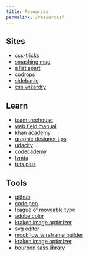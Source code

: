 ```yaml
---
title: Resources
permalink: /resources/
---
```


Sites
-----

- <a href="https://css-tricks.com">css-tricks</a>
- <a href="http://www.smashingmagazine.com/">smashing mag</a>
- <a href="http://alistapart.com/">a list apart</a>
- <a href="http://tympanus.net/codrops/">codrops</a>
- <a href="http://sidebar.io/">sidebar.io</a>
- <a href="http://csswizardry.com/">css wizardry</a>


Learn
-----

- <a href="http://teamtreehouse.com">team treehouse</a>
- <a href="http://webfieldmanual.com/">web field manual</a>
- <a href="https://www.khanacademy.org/">khan academy</a>
- <a href="http://graphicdesignertips.com/">graphic designer tips</a>
- <a href="https://www.udacity.com">udacity</a>
- <a href="https://www.codecademy.com/learn">codecademy</a>
- <a href="http://www.lynda.com/member.aspx">lynda</a>
- <a href="http://tutsplus.com/">tuts plus</a>


Tools
-----

- <a href="https://github.com/">github</a>
- <a href="http://codepen.io/">code pen</a>
- <a href="https://www.theleagueofmoveabletype.com/">league of moveable type</a>
- <a href="https://color.adobe.com">adobe color</a>
- <a href="https://kraken.io/web-interface">kraken image optimizer</a>
- <a href="http://petercollingridge.appspot.com/svg-editor">svg editor</a>
- <a href="http://app.mockflow.com/index.jsp">mockflow wireframe builder</a>
- <a href="https://kraken.io/web-interface">kraken image optimizer</a>
- <a href="http://bourbon.io/">bourbon sass library</a>
